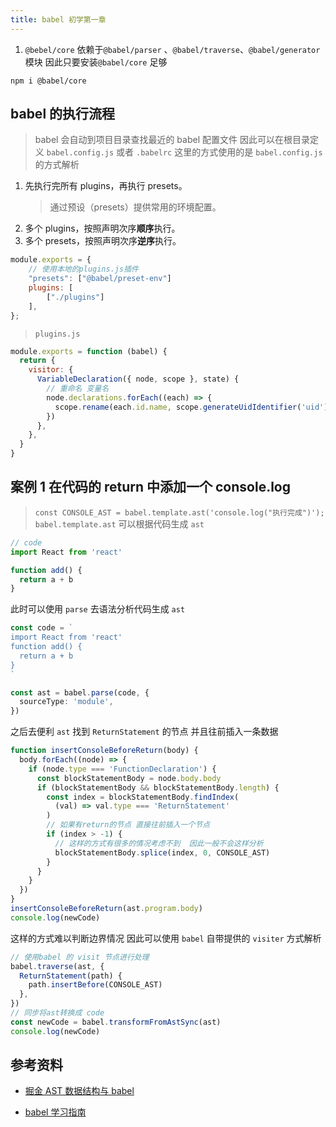 ```yaml
---
title: babel 初学第一章
---
```


1. `@bebel/core` 依赖于`@babel/parser` 、`@babel/traverse`、`@babel/generator` 模块 因此只要安装`@babel/core` 足够

```shell
npm i @babel/core
```

## babel 的执行流程

> babel 会自动到项目目录查找最近的 babel 配置文件 因此可以在根目录定义 `babel.config.js` 或者 `.babelrc` 这里的方式使用的是 `babel.config.js` 的方式解析

1. 先执行完所有 plugins，再执行 presets。
   > 通过预设（presets）提供常用的环境配置。
2. 多个 plugins，按照声明次序**顺序**执行。
3. 多个 presets，按照声明次序**逆序**执行。

```js
module.exports = {
    // 使用本地的plugins.js插件
    "presets": ["@babel/preset-env"]
    plugins: [
        ["./plugins"]
    ],
};
```

> `plugins.js`

```js
module.exports = function (babel) {
  return {
    visitor: {
      VariableDeclaration({ node, scope }, state) {
        // 重命名 变量名
        node.declarations.forEach((each) => {
          scope.rename(each.id.name, scope.generateUidIdentifier('uid').name)
        })
      },
    },
  }
}
```

## 案例 1 在代码的 return 中添加一个 console.log

> `const CONSOLE_AST = babel.template.ast('console.log("执行完成")');` `babel.template.ast` 可以根据代码生成 `ast`

```js
// code
import React from 'react'

function add() {
  return a + b
}
```

此时可以使用 `parse` 去语法分析代码生成 `ast`

```ts
const code = `
import React from 'react'
function add() {
  return a + b
}
`

const ast = babel.parse(code, {
  sourceType: 'module',
})
```

之后去便利 `ast` 找到 `ReturnStatement` 的节点 并且往前插入一条数据

```ts
function insertConsoleBeforeReturn(body) {
  body.forEach((node) => {
    if (node.type === 'FunctionDeclaration') {
      const blockStatementBody = node.body.body
      if (blockStatementBody && blockStatementBody.length) {
        const index = blockStatementBody.findIndex(
          (val) => val.type === 'ReturnStatement'
        )
        // 如果有return的节点 直接往前插入一个节点
        if (index > -1) {
          // 这样的方式有很多的情况考虑不到  因此一般不会这样分析
          blockStatementBody.splice(index, 0, CONSOLE_AST)
        }
      }
    }
  })
}
insertConsoleBeforeReturn(ast.program.body)
console.log(newCode)
```

这样的方式难以判断边界情况 因此可以使用 `babel` 自带提供的 `visiter` 方式解析

```ts
// 使用babel 的 visit 节点进行处理
babel.traverse(ast, {
  ReturnStatement(path) {
    path.insertBefore(CONSOLE_AST)
  },
})
// 同步将ast转换成 code
const newCode = babel.transformFromAstSync(ast)
console.log(newCode)
```

## 参考资料

- [掘金 AST 数据结构与 babel](https://juejin.cn/post/7090396145230282783#heading-5)

- [babel 学习指南](https://github.com/jamiebuilds/babel-handbook/blob/master/translations/zh-Hans/plugin-handbook.md#toc-transformation-operations)
